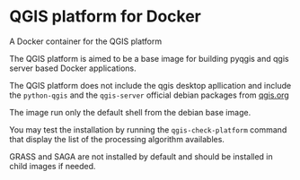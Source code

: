 # QGIS platform for Docker

A Docker container for the QGIS platform

The QGIS platform is aimed to be a base image for building pyqgis and qgis server based Docker applications.

The QGIS platform does not include the qgis desktop apllication and include the `python-qgis` and the
`qgis-server` official debian packages from [qgis.org](https://www.qgis.org/fr/site/forusers/alldownloads.html#debian-ubuntu) 


The image run only the default shell from the debian base image.

You may test the installation by running the `qgis-check-platform` command that display the list of the  processing
algorithm availables.

GRASS and SAGA are not installed by default and should be installed in child images if needed.



